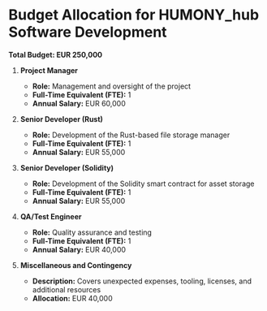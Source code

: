 # Budget Allocation for HUMONY_hub Software Development
**Total Budget: EUR 250,000**

1. **Project Manager**
   - **Role:** Management and oversight of the project
   - **Full-Time Equivalent (FTE):** 1
   - **Annual Salary:** EUR 60,000

2. **Senior Developer (Rust)**
   - **Role:** Development of the Rust-based file storage manager
   - **Full-Time Equivalent (FTE):** 1
   - **Annual Salary:** EUR 55,000

3. **Senior Developer (Solidity)**
   - **Role:** Development of the Solidity smart contract for asset storage
   - **Full-Time Equivalent (FTE):** 1
   - **Annual Salary:** EUR 55,000

4. **QA/Test Engineer**
   - **Role:** Quality assurance and testing
   - **Full-Time Equivalent (FTE):** 1
   - **Annual Salary:** EUR 40,000

5. **Miscellaneous and Contingency**
   - **Description:** Covers unexpected expenses, tooling, licenses, and additional resources
   - **Allocation:** EUR 40,000
